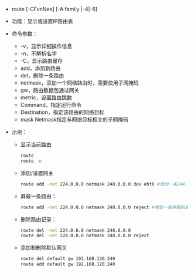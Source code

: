 - route [-CFvnNee] [-A family |-4|-6]

- 功能：显示或设置IP路由表

- 命令参数：

  - -v，显示详细操作信息
  - -n，不解析名字
  - -C，显示路由缓存
  - add，添加新路由
  - del，删除一条路由
  - netmask，添加一个网络路由时，需要使用子网掩码
  - gw，路由数据包通过网关
  - metric，设置路由跳数
  - Command，指定运行命令
  - Destination，指定该路由的网络目标
  - mask Netmask指定与网络目标相关的子网掩码

- 示例：

  - 显示当前路由

    ```bash
    route
    route -n
    ```

  - 添加/设置网关

    ```bash
    route add -net 224.0.0.0 netmask 240.0.0.0 dev eht0 #增加一条244.0.0.0的路由
    ```

  - 屏蔽一条路由：

    ```bash
    route add -net 224.0.0.0 netmask 240.0.0.0 reject #增加一条屏蔽的路由，目的地址为224.x.x.x将被拒绝
    ```

  - 删除路由记录：

    ```bash
    route del -net 224.0.0.0 netmask 240.0.0.0
    route del -net 224.0.0.0 netmask 240.0.0.0 reject
    ```

  - 添加和删除默认网关

    ```bash
    route del default gw 192.168.120.240
    route add default gw 192.168.120.240
    ```

    

  
